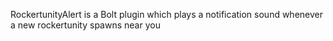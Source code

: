 RockertunityAlert is a Bolt plugin which plays a notification sound whenever a new rockertunity spawns near you